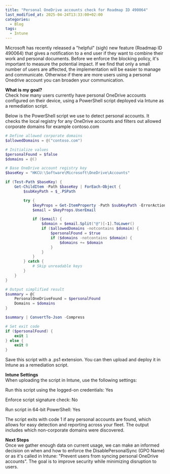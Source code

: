 ```yaml
---
title: "Personal OneDrive accounts check for Roadmap ID 490064"
last_modified_at: 2025-04-24T13:33:00+02:00
categories:
  - Blog
tags:
  - Intune
---
```


Microsoft has recently released a "helpful" (sigh) new feature (Roadmap ID 490064) that gives a notification to a end user if they want to combine their work and personal documents. Before we enforce the blocking policy, it's important to measure the potential impact. If we find that only a small number of users are affected, the implementation will be easier to manage and communicate. Otherwise if there are more users using a personal Onedrive account you can broaden your communication.

**What is my goal?**  
Check how many users currently have personal OneDrive accounts configured on their device, using a PowerShell script deployed via Intune as a remediation script.


Below is the PowerShell script we use to detect personal accounts. It checks the local registry for any OneDrive accounts and filters out allowed corporate domains for example contoso.com

```powershell
# Define allowed corporate domains
$allowedDomains = @("contoso.com")

# Initialize values
$personalFound = $false
$domains = @()

# Base OneDrive account registry key
$baseKey = "HKCU:\Software\Microsoft\OneDrive\Accounts"

if (Test-Path $baseKey) {
    Get-ChildItem -Path $baseKey | ForEach-Object {
        $subKeyPath = $_.PSPath

        try {
            $keyProps = Get-ItemProperty -Path $subKeyPath -ErrorAction Stop
            $email = $keyProps.UserEmail

            if ($email) {
                $domain = $email.Split("@")[-1].ToLower()
                if ($allowedDomains -notcontains $domain) {
                    $personalFound = $true
                    if ($domains -notcontains $domain) {
                        $domains += $domain
                    }
                }
            }
        } catch {
            # Skip unreadable keys
        }
    }
}

# Output simplified result
$summary = @{
    PersonalOneDriveFound = $personalFound
    Domains = $domains
}

$summary | ConvertTo-Json -Compress

# Set exit code
if ($personalFound) {
    exit 1
} else {
    exit 0
}
```

Save this script with a .ps1 extension. You can then upload and deploy it in Intune as a remediation script.

**Intune Settings**  
When uploading the script in Intune, use the following settings:

Run this script using the logged-on credentials: Yes

Enforce script signature check: No

Run script in 64-bit PowerShell: Yes

The script exits with code 1 if any personal accounts are found, which allows for easy detection and reporting across your fleet. The output includes which non-corporate domains were discovered.

**Next Steps**  
Once we gather enough data on current usage, we can make an informed decision on when and how to enforce the DisablePersonalSync (GPO Name) or as it's called in Intune: "Prevent users from syncing personal OneDrive accounts". The goal is to improve security while minimizing disruption to users.

